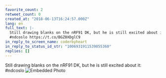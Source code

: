 ```yaml
---
favorite_count: 2
retweet_count: 0
created_at: "2018-06-13T16:24:57.000Z"
lang: en
full_text: |-
  Still drawing blanks on the nRF91 DK, but he is still excited about it:
  #ndcoslo https://t.co/BGZ0XDglC9
in_reply_to_screen_name: coderbyheart
in_reply_to_status_id_str: "1006931911539855360"
replies: []
---
```


Still drawing blanks on the nRF91 DK, but he is still excited about it: #ndcoslo
![Embedded Photo](https://twitter-media-coderbyheart.s3.eu-north-1.amazonaws.com/1006935466611011586-DfladlsXUAIVWCi.jpg)
